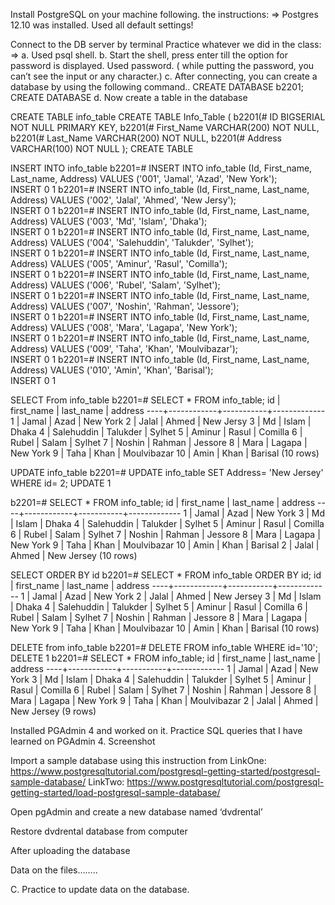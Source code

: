 Install PostgreSQL on your machine following. the instructions:
	=>  Postgres 12.10 was installed.
	      Used all default settings!
 
 Connect to the DB server by terminal Practice whatever we did in the class:
	=> a. Used psql shell.
	     b. Start the shell, press enter till the option for password is displayed. Used password. ( while putting the password, you can’t see the input or any character.) 
	     c.  After connecting, you can create a database by using the following command..
                       CREATE DATABASE b2201; 
                      CREATE DATABASE
	     d.  Now create a table in the database
	          
CREATE TABLE info_table
CREATE TABLE Info_Table (
b2201(# ID BIGSERIAL NOT NULL PRIMARY KEY,
b2201(# First_Name VARCHAR(200) NOT NULL,
b2201(# Last_Name VARCHAR(200) NOT NULL,
b2201(# Address VARCHAR(100) NOT NULL ); 
CREATE TABLE


INSERT INTO info_table
b2201=# INSERT INTO info_table (Id, First_name, Last_name, Address) VALUES ('001', 'Jamal', 'Azad', 'New York');                                                                                                   
INSERT 0 1                                                                                                                                                                                                         b2201=# INSERT INTO info_table (Id, First_name, Last_name, Address) VALUES ('002', 'Jalal', 'Ahmed', 'New Jersy');                                                                                                 
INSERT 0 1                                                                                                                                                                                                           b2201=# INSERT INTO info_table (Id, First_name, Last_name, Address) VALUES ('003', 'Md', 'Islam', 'Dhaka');                                                                                                        
INSERT 0 1                                                                                                                                                                                                           b2201=# INSERT INTO info_table (Id, First_name, Last_name, Address) VALUES ('004', 'Salehuddin', 'Talukder', 'Sylhet');                                                                                            
INSERT 0 1                                                                                                                                                                                                           b2201=# INSERT INTO info_table (Id, First_name, Last_name, Address) VALUES ('005', 'Aminur', 'Rasul', 'Comilla');                                                                                                  
INSERT 0 1                                                                                                                                                                                                           b2201=# INSERT INTO info_table (Id, First_name, Last_name, Address) VALUES ('006', 'Rubel', 'Salam', 'Sylhet');                                                                                                    
INSERT 0 1                                                                                                                                                                                                          b2201=# INSERT INTO info_table (Id, First_name, Last_name, Address) VALUES ('007', 'Noshin', 'Rahman', 'Jessore');                                                                                                 
INSERT 0 1                                                                                                                                                                                                           b2201=# INSERT INTO info_table (Id, First_name, Last_name, Address) VALUES ('008', 'Mara', 'Lagapa', 'New York');                                                                                           
INSERT 0 1                                                                                                                                                                                                           b2201=# INSERT INTO info_table (Id, First_name, Last_name, Address) VALUES ('009', 'Taha', 'Khan', 'Moulvibazar');                                                                                                 
INSERT 0 1                                                                                                                                                                                                           b2201=# INSERT INTO info_table (Id, First_name, Last_name, Address) VALUES ('010', 'Amin', 'Khan', 'Barisal');                                                                                                     
INSERT 0 1    
                                                                                                                                                                                                                                                                                                                                                                                                                                                                                                                                                                                                  

SELECT From info_table
b2201=# SELECT * FROM info_table;                                                                                                                                                                                   id | first_name | last_name |   address                                                                                                                                                                           ----+------------+-----------+-------------                                                                                                                                                                          1 | Jamal      | Azad      | New York                                                                                                                                                                              2 | Jalal      | Ahmed     | New Jersy                                                                                                                                                                             3 | Md         | Islam     | Dhaka                                                                                                                                                                                 4 | Salehuddin | Talukder  | Sylhet                                                                                                                                                                                5 | Aminur     | Rasul     | Comilla                                                                                                                                                                               6 | Rubel      | Salam     | Sylhet                                                                                                                                                                                7 | Noshin     | Rahman    | Jessore                                                                                                                                                                               8 | Mara       | Lagapa    | New York                                                                                                                                                                              9 | Taha       | Khan      | Moulvibazar                                                                                                                                                                          10 | Amin       | Khan      | Barisal                                                                                                                                                                             (10 rows)                                                                                                                                                                                                                    




UPDATE info_table
b2201=# UPDATE info_table SET Address= 'New Jersey' WHERE id= 2;
UPDATE 1

b2201=# SELECT * FROM info_table;
 id | first_name | last_name |   address
----+------------+-----------+-------------
  1 | Jamal      | Azad      | New York
  3 | Md         | Islam     | Dhaka
  4 | Salehuddin | Talukder  | Sylhet
  5 | Aminur     | Rasul     | Comilla
  6 | Rubel      | Salam     | Sylhet
  7 | Noshin     | Rahman    | Jessore
  8 | Mara       | Lagapa    | New York
  9 | Taha       | Khan      | Moulvibazar
 10 | Amin       | Khan      | Barisal
  2 | Jalal      | Ahmed     | New Jersey
(10 rows)


SELECT ORDER BY id
b2201=# SELECT * FROM info_table ORDER BY id;
 id | first_name | last_name |   address
----+------------+-----------+-------------
  1 | Jamal      | Azad      | New York
  2 | Jalal      | Ahmed     | New Jersey
  3 | Md         | Islam     | Dhaka
  4 | Salehuddin | Talukder  | Sylhet
  5 | Aminur     | Rasul     | Comilla
  6 | Rubel      | Salam     | Sylhet
  7 | Noshin     | Rahman    | Jessore
  8 | Mara       | Lagapa    | New York
  9 | Taha       | Khan      | Moulvibazar
 10 | Amin       | Khan      | Barisal
(10 rows)

DELETE from info_table
b2201=# DELETE FROM info_table WHERE id='10';
DELETE 1
b2201=# SELECT * FROM info_table;
 id | first_name | last_name |   address
----+------------+-----------+-------------
  1 | Jamal      | Azad      | New York
  3 | Md         | Islam     | Dhaka
  4 | Salehuddin | Talukder  | Sylhet
  5 | Aminur     | Rasul     | Comilla
  6 | Rubel      | Salam     | Sylhet
  7 | Noshin     | Rahman    | Jessore
  8 | Mara       | Lagapa    | New York
  9 | Taha       | Khan      | Moulvibazar
  2 | Jalal      | Ahmed     | New Jersey
(9 rows)

Installed PGAdmin 4 and worked on it.
Practice SQL queries that I have learned on PGAdmin 4.
Screenshot 


 

Import a sample database using this instruction from
LinkOne: https://www.postgresqltutorial.com/postgresql-getting-started/postgresql-sample-database/ 
LinkTwo:
https://www.postgresqltutorial.com/postgresql-getting-started/load-postgresql-sample-database/












Open pgAdmin and create a new database named ‘dvdrental’


Restore dvdrental database from computer


After uploading the database







Data on the files……..



C. Practice to update data on the database.


